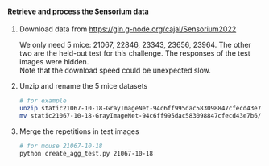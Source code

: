 
#### Retrieve and process the Sensorium data

1. Download data from https://gin.g-node.org/cajal/Sensorium2022  
      
    We only need 5 mice: 21067, 22846, 23343, 23656, 23964. The other two are the held-out test for this challenge. The responses of the test images were hidden.  
    Note that the download speed could be unexpected slow.  

2. Unzip and rename the 5 mice datasets    

    ```bash
    # for example
    unzip static21067-10-18-GrayImageNet-94c6ff995dac583098847cfecd43e7b6.zip
    mv static21067-10-18-GrayImageNet-94c6ff995dac583098847cfecd43e7b6/ 21067-10-18/
    ```

3. Merge the repetitions in test images

    ```bash
    # for mouse 21067-10-18
    python create_agg_test.py 21067-10-18
    ```